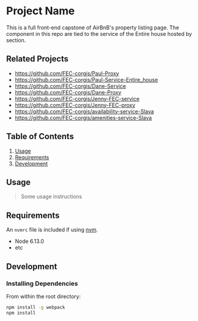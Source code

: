 # Project Name
This is a full front-end capstone of AirBnB's property listing page. The component in this repo are tied to the service of the Entire house hosted by section. 


## Related Projects

  - https://github.com/FEC-corgis/Paul-Proxy
  - https://github.com/FEC-corgis/Paul-Service-Entire_house
  - https://github.com/FEC-corgis/Dane-Service
  - https://github.com/FEC-corgis/Dane-Proxy
  - https://github.com/FEC-corgis/Jenny-FEC-service
  - https://github.com/FEC-corgis/Jenny-FEC-proxy
  - https://github.com/FEC-corgis/availability-service-Slava
  - https://github.com/FEC-corgis/amenities-service-Slava

## Table of Contents

1. [Usage](#Usage)
1. [Requirements](#requirements)
1. [Development](#development)

## Usage

> Some usage instructions

## Requirements

An `nvmrc` file is included if using [nvm](https://github.com/creationix/nvm).

- Node 6.13.0
- etc

## Development

### Installing Dependencies

From within the root directory:

```sh
npm install -g webpack
npm install
```

